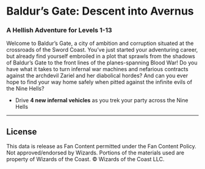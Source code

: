 # Baldur’s Gate: Descent into Avernus

### **A Hellish Adventure for Levels 1-13**

Welcome to Baldur’s Gate, a city of ambition and corruption situated at the crossroads of the Sword Coast. You’ve just started your adventuring career, but already find yourself embroiled in a plot that sprawls from the shadows of Baldur’s Gate to the front lines of the planes-spanning Blood War! Do you have what it takes to turn infernal war machines and nefarious contracts against the archdevil Zariel and her diabolical hordes? And can you ever hope to find your way home safely when pitted against the infinite evils of the Nine Hells?

- Drive **4 new infernal vehicles** as you trek your party across the Nine Hells

---

## License

This data is release as Fan Content permitted under the Fan Content Policy. Not approved/endorsed by Wizards. Portions of the materials used are property of Wizards of the Coast. © Wizards of the Coast LLC.
